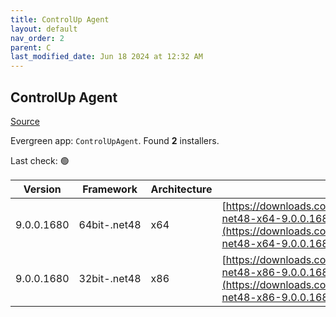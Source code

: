 ```yaml
---
title: ControlUp Agent
layout: default
nav_order: 2
parent: C
last_modified_date: Jun 18 2024 at 12:32 AM
---
```


## ControlUp Agent

[Source](https://www.controlup.com/products/controlup/agent/)

Evergreen app: `ControlUpAgent`. Found **2** installers.

Last check: 🟢

| Version    | Framework    | Architecture | URI                                                                                                                                                                                                |
| ---------- | ------------ | ------------ | -------------------------------------------------------------------------------------------------------------------------------------------------------------------------------------------------- |
| 9.0.0.1680 | 64bit-.net48 | x64          | [https://downloads.controlup.com/agent/9.0.0.1680/ControlUpAgent-net48-x64-9.0.0.1680-signed.msi](https://downloads.controlup.com/agent/9.0.0.1680/ControlUpAgent-net48-x64-9.0.0.1680-signed.msi) |
| 9.0.0.1680 | 32bit-.net48 | x86          | [https://downloads.controlup.com/agent/9.0.0.1680/ControlUpAgent-net48-x86-9.0.0.1680-signed.msi](https://downloads.controlup.com/agent/9.0.0.1680/ControlUpAgent-net48-x86-9.0.0.1680-signed.msi) |
